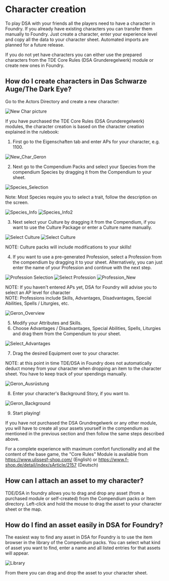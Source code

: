 # Character creation  

To play DSA with your friends all the players need to have a character in Foundry.
If you already have existing characters you can transfer them manually to Foundry. 
Just create a character, enter your experience level and copy all the data to your character sheet. Automated imports are planned for a future release.

If you do not yet have characters you can either use the prepared characters from the TDE Core Rules (DSA Grunderegelwerk) module or create new ones in Foundry.


## How do I create characters in Das Schwarze Auge/The Dark Eye?  

Go to the Actors Directory and create a new character:  

![New Char picture](https://user-images.githubusercontent.com/75448500/106726526-c40fad80-660a-11eb-9f8e-b91513c3eae2.jpg)
  

If you have purchased the TDE Core Rules (DSA Grunderegelwerk) modules, the character creation is based on the character creation explained in the rulebook: 
1. First go to the Eigenschaften tab and enter APs for your character, e.g. 1100.    

![New_Char_Geron](https://user-images.githubusercontent.com/75448500/107000698-994b6380-6788-11eb-8c6a-9d37dcc58ddd.jpg)
  

2. Next go to the Compendium Packs and select your Species from the compendium Species by dragging it from the Compendium to your sheet.  
  
![Species_Selection](https://user-images.githubusercontent.com/75448500/107000730-a8321600-6788-11eb-8c8d-b6cff53a7e6e.jpg)
  
 
Note: Most Species require you to select a trait, follow the description on the screen.
  
![Species_Info](https://user-images.githubusercontent.com/75448500/107000767-b5e79b80-6788-11eb-8adb-5d815f19727e.jpg)
![Species_Info2](https://user-images.githubusercontent.com/75448500/107000785-bda74000-6788-11eb-94e9-cc20e0290011.jpg)
  


3. Next select your Culture by dragging it from the Compendium, if you want to use the Culture Package or enter a Culture name manually.  
  
![Select Culture](https://user-images.githubusercontent.com/75448500/106726992-4c8e4e00-660b-11eb-8279-3fec0b565b1e.jpg)
![Select Culture](https://user-images.githubusercontent.com/75448500/106727045-5ca62d80-660b-11eb-8291-dbd18f6ff60e.jpg)
  
  
NOTE: Culture packs will include modifications to your skills!
  

4. If you want to use a pre-generated Profession, select a Profession from the compendium by dragging it to your sheet. Alternatively, you can just enter the name of your Profession and continue with the next step.   
  
![Profession Selection](https://user-images.githubusercontent.com/75448500/106727204-819aa080-660b-11eb-8be8-354bfabf5783.jpg)
![Select Profession](https://user-images.githubusercontent.com/75448500/106727267-95460700-660b-11eb-9346-405c156bf03b.jpg)
![Profession_New](https://user-images.githubusercontent.com/75448500/107000832-d7488780-6788-11eb-9a67-1fff999ef82c.jpg)

NOTE: If you haven't entered APs yet, DSA for Foundry will advise you to select an AP level for character  
NOTE: Professions include Skills, Advantages, Disadvantages, Special Abilities, Spells / Liturgies, etc.
  
![Geron_Overview](https://user-images.githubusercontent.com/75448500/107000873-e7f8fd80-6788-11eb-9a63-f925fb3cf8d2.jpg)
  

5. Modify your Attributes and Skills.
6. Choose Advantages / Disadvantages, Special Abilities, Spells, Liturgies and drag them from the Compendium to your sheet.
  
![Select_Advantages](https://user-images.githubusercontent.com/75448500/107000889-f1826580-6788-11eb-8a12-35bc24bb4285.jpg)
  

7. Drag the desired Equipment over to your character.  
  
NOTE: at this point in time TDE/DSA in Foundry does not automatically deduct money from your character when dropping an item to the character sheet. You have to keep track of your spendings manually.
  
![Geron_Ausrüstung](https://user-images.githubusercontent.com/75448500/107000902-f6dfb000-6788-11eb-893b-94e45414f627.jpg)
  


8. Enter your character's Background Story, if you want to.
  
![Geron_Background](https://user-images.githubusercontent.com/75448500/107000915-fcd59100-6788-11eb-9204-f6b06ec20088.jpg)


9. Start playing!
 

If you have not purchased the DSA Grundregelwerk or any other module, you will have to create all your assets yourself in the compendium as mentioned in the previous section and then follow the same steps described above.

For a complete experience with maximum comfort functionality and all the content of the base game, the "Core Rules" Module is available from https://www.ulissesf-shop.com/ (English) or https://www.f-shop.de/detail/index/sArticle/2157 (Deutsch)

## How can I attach an asset to my character?
TDE/DSA in foundry allows you to drag and drop any asset (from a purchased module or self-created) from the Compendium packs or Item directory.
Left-click and hold the mouse to drag the asset to your character sheet or the map.  


## How do I find an asset easily in DSA for Foundry?
The easiest way to find any asset in DSA for Foundry is to use the item browser in the library of the Compendium packs. 
You can select what kind of asset you want to find, enter a name and all listed entries for that assets will appear.  
  
![Library](https://user-images.githubusercontent.com/75448500/106727717-0ab1d780-660c-11eb-8067-66b5afd1371f.jpg)
  
  
From there you can drag and drop the asset to your character sheet.
